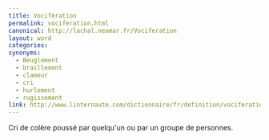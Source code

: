 ```yaml
---
title: Vocifération
permalink: vociferation.html
canonical: http://lachal.neamar.fr/Vociferation
layout: word
categories:
synonyms:
  - Beuglement
  - braillement
  - clameur
  - cri
  - hurlement
  - rugissement
link: http://www.linternaute.com/dictionnaire/fr/definition/vociferation/
---
```


Cri de colère poussé par quelqu'un ou par un groupe de personnes.

